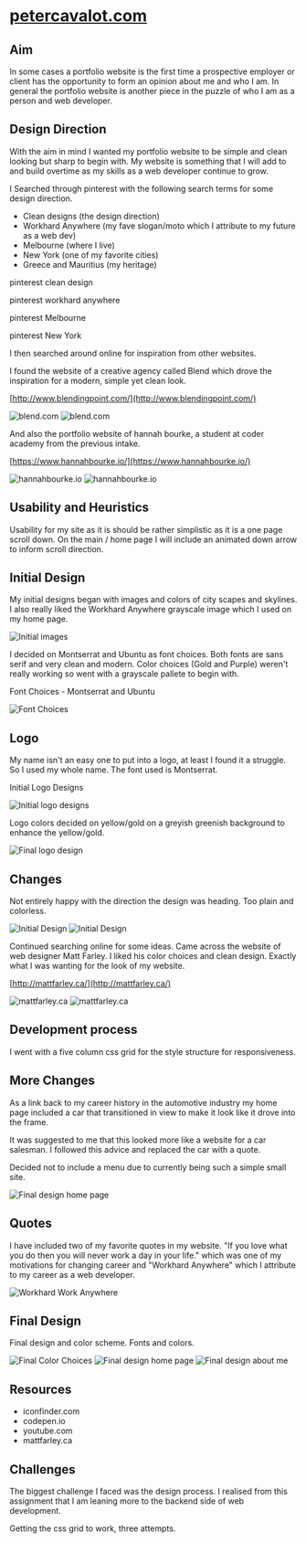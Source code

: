 # [petercavalot.com](http://www.petercavalot.com)

## Aim
In some cases a portfolio website is the first time a prospective employer or client has the opportunity to form an opinion about me and who I am. In general the portfolio website is another piece in the puzzle of who I am as a person and web developer.

## Design Direction

With the aim in mind I wanted my portfolio website to be simple and clean looking but sharp to begin with. My website is something that I will add to and build overtime as my skills as a web developer continue to grow.

I Searched through pinterest with the following search terms for some design direction.

- Clean designs (the design direction)
- Workhard Anywhere (my fave slogan/moto which I attribute to my future as a web dev)
- Melbourne (where I live)
- New York (one of my favorite cities)
- Greece and Mauritius (my heritage)

pinterest clean design

pinterest workhard anywhere

pinterest Melbourne

pinterest New York


I then searched around online for inspiration from other websites.

I found the website of a creative agency called Blend which drove the inspiration for a modern, simple yet clean look.

[http://www.blendingpoint.com/](http://www.blendingpoint.com/)

![blend.com](/images/readme-images/blend-1.png)
![blend.com](/images/readme-images/blend-2.png)

And also the portfolio website of hannah bourke, a student at coder academy from the previous intake.

[https://www.hannahbourke.io/](https://www.hannahbourke.io/)

![hannahbourke.io](/images/readme-images/hannah-bourke-1.png)
![hannahbourke.io](/images/readme-images/hannah-bourke-2.png)

## Usability and Heuristics
Usability for my site as it is should be rather simplistic as it is a one page scroll down. On the main / home page I will include an animated down arrow to inform scroll direction.

## Initial Design
My initial designs began with images and colors of city scapes and skylines. I also really liked the Workhard Anywhere grayscale image which I used on my home page.

![Initial images](/images/readme-images/initial-images.png)

I decided on Montserrat and Ubuntu as font choices. Both fonts are sans serif and very clean and modern. Color choices (Gold and Purple) weren't really working so went with a grayscale pallete to begin with.

Font Choices - Montserrat and Ubuntu

![Font Choices](/images/readme-images/fonts-colors.png)

## Logo
My name isn't an easy one to put into a logo, at least I found it a struggle. So I used my whole name. The font used is Montserrat.

Initial Logo Designs

![Initial logo designs](/images/readme-images/logo.png)

Logo colors decided on yellow/gold on a greyish greenish background to enhance the yellow/gold.

![Final logo design](/images/readme-images/peter-cavalot-logo.png)

## Changes
Not entirely happy with the direction the design was heading. Too plain and colorless.

![Initial Design](/images/readme-images/home.png)
![Initial Design](/images/readme-images/about-300.png)

Continued searching online for some ideas.
Came across the website of web designer Matt Farley.
I liked his color choices and clean design. Exactly what I was wanting for the look of my website.

[http://mattfarley.ca/](http://mattfarley.ca/)

![mattfarley.ca](/images/readme-images/mattfarley-1.png)
![mattfarley.ca](/images/readme-images/mattfarley-2.png)

## Development process
I went with a five column css grid for the style structure for responsiveness.

## More Changes

As a link back to my career history in the automotive industry my home page included a car that transitioned in view to make it look like it drove into the frame.

It was suggested to me that this looked more like a website for a car salesman. I followed this advice and replaced the car with a quote.

Decided not to include a menu due to currently being such a simple small site.

![Final design home page](/images/readme-images/peter-cavalot-1.png)

## Quotes
I have included two of my favorite quotes in my website.
"If you love what you do then you will never work a day in your life." which was one of my motivations for changing career and "Workhard Anywhere" which I attribute to my career as a web developer.

![Workhard Work Anywhere](/images/readme-images/wha-sea.jpg)

## Final Design
Final design and color scheme.
Fonts and colors.
 
![Final Color Choices](/images/readme-images/final-colors.png)
![Final design home page](/images/readme-images/homepage.png)
![Final design about me](/images/readme-images/peter-cavalot-2.png)

## Resources
- iconfinder.com
- codepen.io
- youtube.com
- mattfarley.ca


## Challenges
The biggest challenge I faced was the design process. I realised from this assignment that I am leaning more to the backend side of web development.

Getting the css grid to work, three attempts.
